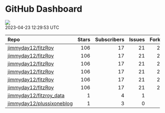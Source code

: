 GitHub Dashboard
================

![](https://github.com/jimmyday12/status/workflows/Render%20Status/badge.svg)  
2023-04-23 12:29:53 UTC

| Repo                                                                      | Stars | Subscribers | Issues | Forks | Status                                                                                                                                                         | Commit                                                                                                                                                                                                         |
|:--------------------------------------------------------------------------|------:|------------:|-------:|------:|:---------------------------------------------------------------------------------------------------------------------------------------------------------------|:---------------------------------------------------------------------------------------------------------------------------------------------------------------------------------------------------------------|
| [jimmyday12/fitzRoy](https://github.com/jimmyday12/fitzRoy)               |   106 |          17 |     21 |    28 | [![](https://github.com/jimmyday12/fitzRoy/workflows/R-CMD-check/badge.svg)](https://github.com/jimmyday12/fitzRoy/actions/runs/4733349035)                    | <a href="https://github.com/jimmyday12/fitzRoy/commit/181cde5e633dc149ed5dc64f5544ab950ef7235e" title="Merge pull request #196 from merbla/update-docker">181cde</a>                                           |
| [jimmyday12/fitzRoy](https://github.com/jimmyday12/fitzRoy)               |   106 |          17 |     21 |    28 | [![](https://github.com/jimmyday12/fitzRoy/workflows/pkgdown/badge.svg)](https://github.com/jimmyday12/fitzRoy/actions/runs/4625531818)                        | <a href="https://github.com/jimmyday12/fitzRoy/commit/181cde5e633dc149ed5dc64f5544ab950ef7235e" title="Merge pull request #196 from merbla/update-docker">181cde</a>                                           |
| [jimmyday12/fitzRoy](https://github.com/jimmyday12/fitzRoy)               |   106 |          17 |     21 |    28 | [![](https://github.com/jimmyday12/fitzRoy/workflows/Commands/badge.svg)](https://github.com/jimmyday12/fitzRoy/actions/runs/4589792435)                       | <a href="https://github.com/jimmyday12/fitzRoy/commit/7cfa6e644b36ab11a6bc37a8610f217693d3faa1" title="adding parallel tests">7cfa6e</a>                                                                       |
| [jimmyday12/fitzRoy](https://github.com/jimmyday12/fitzRoy)               |   106 |          17 |     21 |    28 | [![](https://github.com/jimmyday12/fitzRoy/workflows/Render%20README/badge.svg)](https://github.com/jimmyday12/fitzRoy/actions/runs/4310991314)                | <a href="https://github.com/jimmyday12/fitzRoy/commit/07c80e1461c26d48ab46510f49f5d973ebe8cbdf" title="Increment version number to 1.3.0">07c80e</a>                                                           |
| [jimmyday12/fitzRoy](https://github.com/jimmyday12/fitzRoy)               |   106 |          17 |     21 |    28 | [![](https://github.com/jimmyday12/fitzRoy/workflows/test-coverage/badge.svg)](https://github.com/jimmyday12/fitzRoy/actions/runs/4625531819)                  | <a href="https://github.com/jimmyday12/fitzRoy/commit/181cde5e633dc149ed5dc64f5544ab950ef7235e" title="Merge pull request #196 from merbla/update-docker">181cde</a>                                           |
| [jimmyday12/fitzRoy](https://github.com/jimmyday12/fitzRoy)               |   106 |          17 |     21 |    28 | [![](https://github.com/jimmyday12/fitzRoy/workflows/pages-build-deployment/badge.svg)](https://github.com/jimmyday12/fitzRoy/actions/runs/4625546218)         | <a href="https://github.com/jimmyday12/fitzRoy/commit/864de4bf3bcf866b851a8cc49acd40904bfedfc7" title="Deploying to gh-pages from @ jimmyday12/fitzRoy@181cde5e633dc149ed5dc64f5544ab950ef7235e 🚀">864de4</a> |
| [jimmyday12/fitzroy_data](https://github.com/jimmyday12/fitzroy_data)     |     1 |           4 |      1 |     0 | [![](https://github.com/jimmyday12/fitzroy_data/workflows/get%20new%20data/badge.svg)](https://github.com/jimmyday12/fitzroy_data/actions/runs/3817059504)     | <a href="https://github.com/jimmyday12/fitzroy_data/commit/a260f38b8df2b6148303c5220b7ce51a211da5f9" title="updating weekly_data_process">a260f3</a>                                                           |
| [jimmyday12/plussixoneblog](https://github.com/jimmyday12/plussixoneblog) |     1 |           3 |      0 |     1 | [![](https://github.com/jimmyday12/plussixoneblog/workflows/Get%20new%20data/badge.svg)](https://github.com/jimmyday12/plussixoneblog/actions/runs/4777977018) | <a href="https://github.com/jimmyday12/plussixoneblog/commit/c734c8070813bf1304681de2bd06b866686fd458" title="Commit from GitHub Actions (Get new data)">c734c8</a>                                            |

